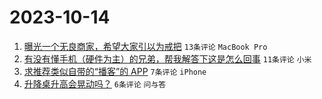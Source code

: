 # 2023-10-14

1. [曝光一个无良商家，希望大家引以为戒把](https://www.v2ex.com/t/981886) `13条评论` `MacBook Pro`
1. [有没有懂手机（硬件为主）的兄弟，帮我解答下这是怎么回事](https://www.v2ex.com/t/981887) `11条评论` `小米`
1. [求推荐类似自带的“播客”的 APP](https://www.v2ex.com/t/981885) `7条评论` `iPhone`
1. [升降桌升高会晃动吗？](https://www.v2ex.com/t/981896) `6条评论` `问与答`
